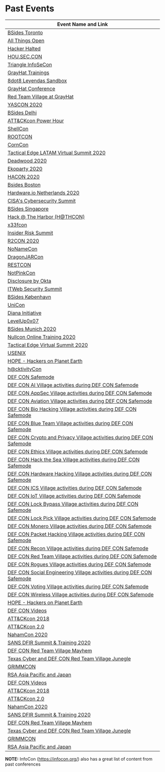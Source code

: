 # Past Events

| Event Name and Link |
|------------|
| [BSides Toronto ](http://www.bsidesto.ca/ )|
| [ All Things Open](https://2020.allthingsopen.org/)|
| [Hacker Halted ](https://www.hackerhalted.com )|
| [HOU.SEC.CON](http://houstonseccon.org)|
| [Triangle InfoSeCon ](https://www.triangleinfosecon.com/ )|
| [GrayHat Trainings](https://grayhat.co )|
| [8dot8 Leyendas Sandbox ](www.8dot8.org) |
| [GrayHat Conference](https://grayhat.co )|
| [Red Team Village at GrayHat ](https://redteamvillage.io )|
| [YASCON 2020 ](https://yetanothersec.com/yascon2020 )|
| [BSides Delhi ](https://bsidesdelhi.in )|
| [ATT&CKcon Power Hour](https://attack.mitre.org/resources/attackcon) |
| [ShellCon ](https://shellcon.io )|
| [ROOTCON ](https://www.rootcon.org/) |
| [CornCon](https://corncon.net/) |
| [Tactical Edge LATAM Virtual Summit 2020 ](https://www.tacticaledge.co )|
| [Deadwood 2020](https://wildwesthackinfest.com/deadwood) |
| [Ekoparty 2020](https://ekoparty.org/en_US/)|
| [HACON 2020](https://hac-security.com/hacon/)
|  [Bsides Boston ](https://bsidesbos.org )|
| [Hardware.io Netherlands 2020 ](https://hardwear.io )|
| [CISA's Cybersecurity Summit](https://www.cisa.gov/cybersummit2020)|
| [BSides Singapore ](https://bsidessg.org/schedule)|
| [Hack @ The Harbor (H@THCON)](https://hackattheharbor.com/)|
| [x33fcon](https://www.x33fcon.com/)|
| [Insider Risk Summit ](https://www.insiderrisksummit.com) |
| [R2CON 2020](https://rada.re/con/2020/)|
| [NoNameCon](https://nonamecon.org/)|
| [DragonJARCon ](https://www.dragonjarcon.org/) |
| [RESTCON](https://resethacker.com/restcon)|
| [NotPinkCon](https://notpinkcon.org/)|
| [Disclosure by Okta ](https://www.disclosureconference.com/ )|
| [ITWeb Security Summit](https://v2.itweb.co.za/event/itweb/security-summit-2020/?page=agendaday1)|
| [BSides København](https://bsideskbh.dk )|
| [UniCon](https://www.scythe.io/unicon2020 )|
| [Diana Initiative](https://www.dianainitiative.org/)
| [LevelUp0x07](https://www.bugcrowd.com/events/levelup0x07/)
| [BSides Munich 2020](https://2020.bsidesmunich.org/) |
| [Nullcon Online Training 2020 ](https://nullcon.net )|
| [Tactical Edge Virtual Summit 2020 ](https://www.tacticaledge.co/en )|
| [USENIX](https://www.usenix.org/conference/usenixsecurity20#registration)
| [HOPE - Hackers on Planet Earth](https://archive.org/details/hopeconf2020)|
| [h@cktivityCon ](https://www.hackerone.com/hacktivitycon )|
| [DEF CON Safemode ](https://defcon.org )|
| [DEF CON AI Village activities during DEF CON Safemode](https://aivillage.org/ )|
| [DEF CON AppSec Village activities during DEF CON Safemode](https://www.appsecvillage.com )|
| [DEF CON Aviation Village activities during DEF CON Safemode ](https://aerospacevillage.org/ )|
| [DEF CON Bio Hacking Village activities during DEF CON Safemode ](https://www.villageb.io )|
| [DEF CON Blue Team Village activities during DEF CON Safemode ](https://blueteamvillage.org )|
| [DEF CON Crypto and Privacy Village activities during DEF CON Safemode ](https://cryptovillage.org )|
| [DEF CON Ethics Village activities during DEF CON Safemode ](https://twitter.com/EthicsVillage )|
| [DEF CON Hack the Sea Village activities during DEF CON Safemode ](https://twitter.com/hack_the_sea )|
| [DEF CON Hardware Hacking Village activities during DEF CON Safemode ](https://dchhv.org )|
| [DEF CON ICS Village activities during DEF CON Safemode ](https://twitter.com/ICS_Village )|
| [DEF CON IoT Village activities during DEF CON Safemode ](https://www.iotvillage.org )|
| [DEF CON Lock Bypass Village activities during DEF CON Safemode ](http://lbv.ggrsecurity.com )|
| [DEF CON Lock Pick Village activities during DEF CON Safemode ](https://toool.us )|
| [DEF CON Monero Village activities during DEF CON Safemode ](https://www.monerovillage.org )|
| [DEF CON Packet Hacking Village activities during DEF CON Safemode ](https://www.wallofsheep.com/ )|
| [DEF CON Recon Village activities during DEF CON Safemode ](https://reconvillage.org )|
| [DEF CON Red Team Village activities during DEF CON Safemode ](https://redteamvillage.io  )|
| [DEF CON Rogues Village activities during DEF CON Safemode](https://www.foursuits.co/roguesvillage )|
| [DEF CON Social Engineering Village activities during DEF CON Safemode](https://www.social-engineer.org )|
| [DEF CON Voting Village activities during DEF CON Safemode ](https://twitter.com/VotingVillageDC )|
| [DEF CON Wireless Village activities during DEF CON Safemode](https://www.wirelessvillage.ninja ) |
| [HOPE - Hackers on Planet Earth](https://archive.org/details/hopeconf2020) |
| [DEF CON Videos](https://www.youtube.com/user/DEFCONConference/playlists) |
| [ATT&CKcon 2018](https://www.youtube.com/playlist?list=PLkTApXQou_8JrhtrFDfAskvMqk97Yu2S2) |
| [ATT&CKcon 2.0](https://www.youtube.com/playlist?list=PLkTApXQou_8KXWrk0G83QQbNLvspAo-Qk) |
| [NahamCon 2020](https://www.youtube.com/watch?v=p4JgIu1mceI&list=PLKAaMVNxvLmAD0ZVUJ2IGFFC0APFZ5gzy) |
| [SANS DFIR Summit & Training 2020](https://www.sans.org/event/digital-forensics-summit-2020) |
| [DEF CON Red Team Village Mayhem](https://www.youtube.com/playlist?list=PLruly0ngXhPHDJeUVxubE6AfKzjxsEZhY) | 
| [Texas Cyber and DEF CON Red Team Village Junegle](https://www.youtube.com/playlist?list=PLruly0ngXhPGvyl-gOp4d_TvIiedloX1l) |
| [GRIMMCON](https://www.grimm-co.com/grimmcon) |
| [RSA Asia Pacific and Japan](https://vshow.on24.com/vshow/RSAConference2020APJ/registration/17111)|
| [DEF CON Videos](https://www.youtube.com/user/DEFCONConference/playlists) |
| [ATT&CKcon 2018](https://www.youtube.com/playlist?list=PLkTApXQou_8JrhtrFDfAskvMqk97Yu2S2) |
| [ATT&CKcon 2.0](https://www.youtube.com/playlist?list=PLkTApXQou_8KXWrk0G83QQbNLvspAo-Qk) |
| [NahamCon 2020](https://www.youtube.com/watch?v=p4JgIu1mceI&list=PLKAaMVNxvLmAD0ZVUJ2IGFFC0APFZ5gzy) |
| [SANS DFIR Summit & Training 2020](https://www.sans.org/event/digital-forensics-summit-2020) |
| [DEF CON Red Team Village Mayhem](https://www.youtube.com/playlist?list=PLruly0ngXhPHDJeUVxubE6AfKzjxsEZhY) | 
| [Texas Cyber and DEF CON Red Team Village Junegle](https://www.youtube.com/playlist?list=PLruly0ngXhPGvyl-gOp4d_TvIiedloX1l) |
| [GRIMMCON](https://www.grimm-co.com/grimmcon) |
| [RSA Asia Pacific and Japan](https://vshow.on24.com/vshow/RSAConference2020APJ/registration/17111) |


**NOTE:** InfoCon (https://infocon.org/) also has a great list of content from past conferences
